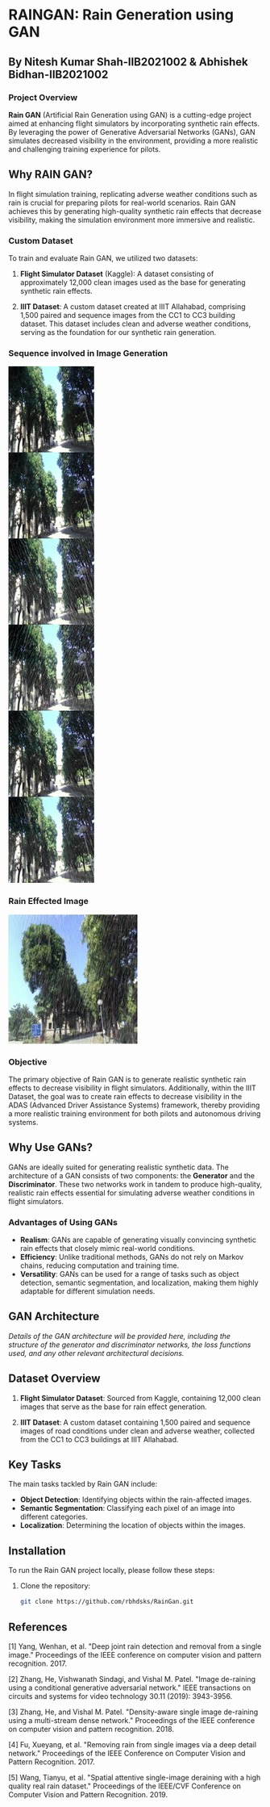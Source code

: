 # RAINGAN: Rain Generation using GAN
## By Nitesh Kumar Shah-IIB2021002 & Abhishek Bidhan-IIB2021002
### Project Overview

**Rain GAN** (Artificial Rain Generation using GAN) is a cutting-edge project aimed at enhancing flight simulators by incorporating synthetic rain effects. By leveraging the power of Generative Adversarial Networks (GANs), GAN simulates decreased visibility in the environment, providing a more realistic and challenging training experience for pilots.

## Why RAIN GAN?

In flight simulation training, replicating adverse weather conditions such as rain is crucial for preparing pilots for real-world scenarios. Rain GAN achieves this by generating high-quality synthetic rain effects that decrease visibility, making the simulation environment more immersive and realistic.

### Custom Dataset

To train and evaluate Rain GAN, we utilized two datasets:

1. **Flight Simulator Dataset** (Kaggle): A dataset consisting of approximately 12,000 clean images used as the base for generating synthetic rain effects.

2. **IIIT Dataset**: A custom dataset created at IIIT Allahabad, comprising 1,500 paired and sequence images from the CC1 to CC3 building dataset. This dataset includes clean and adverse weather conditions, serving as the foundation for our synthetic rain generation.
### Sequence involved in  Image Generation
![Clean Image](./Syn_3004.jpg)

### Rain Effected Image
![Rain Effect Image](./rain_1.jpg)
### Objective

The primary objective of Rain GAN is to generate realistic synthetic rain effects to decrease visibility in flight simulators. Additionally, within the IIIT Dataset, the goal was to create rain effects to decrease visibility in the ADAS (Advanced Driver Assistance Systems) framework, thereby providing a more realistic training environment for both pilots and autonomous driving systems.

## Why Use GANs?

GANs are ideally suited for generating realistic synthetic data. The architecture of a GAN consists of two components: the **Generator** and the **Discriminator**. These two networks work in tandem to produce high-quality, realistic rain effects essential for simulating adverse weather conditions in flight simulators.

### Advantages of Using GANs

- **Realism**: GANs are capable of generating visually convincing synthetic rain effects that closely mimic real-world conditions.
- **Efficiency**: Unlike traditional methods, GANs do not rely on Markov chains, reducing computation and training time.
- **Versatility**: GANs can be used for a range of tasks such as object detection, semantic segmentation, and localization, making them highly adaptable for different simulation needs.

## GAN Architecture

*Details of the GAN architecture will be provided here, including the structure of the generator and discriminator networks, the loss functions used, and any other relevant architectural decisions.*

## Dataset Overview

1. **Flight Simulator Dataset**: Sourced from Kaggle, containing 12,000 clean images that serve as the base for rain effect generation.
   
2. **IIIT Dataset**: A custom dataset containing 1,500 paired and sequence images of road conditions under clean and adverse weather, collected from the CC1 to CC3 buildings at IIIT Allahabad.

## Key Tasks

The main tasks tackled by Rain GAN include:

- **Object Detection**: Identifying objects within the rain-affected images.
- **Semantic Segmentation**: Classifying each pixel of an image into different categories.
- **Localization**: Determining the location of objects within the images.

## Installation

To run the Rain GAN project locally, please follow these steps:

1. Clone the repository:
   ```bash
   git clone https://github.com/rbhdsks/RainGan.git

## References
[1] Yang, Wenhan, et al. "Deep joint rain detection and removal from a single image." Proceedings of the IEEE conference on computer vision and pattern recognition. 2017.

[2] Zhang, He, Vishwanath Sindagi, and Vishal M. Patel. "Image de-raining using a conditional generative adversarial network." IEEE transactions on circuits and systems for video technology 30.11 (2019): 3943-3956.

[3] Zhang, He, and Vishal M. Patel. "Density-aware single image de-raining using a multi-stream dense network." Proceedings of the IEEE conference on computer vision and pattern recognition. 2018.

[4] Fu, Xueyang, et al. "Removing rain from single images via a deep detail network." Proceedings of the IEEE Conference on Computer Vision and Pattern Recognition. 2017.

[5] Wang, Tianyu, et al. "Spatial attentive single-image deraining with a high quality real rain dataset." Proceedings of the IEEE/CVF Conference on Computer Vision and Pattern Recognition. 2019.
